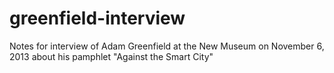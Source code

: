 greenfield-interview
====================

Notes for interview of Adam Greenfield at the New Museum on November 6, 2013 about his pamphlet "Against the Smart City"
